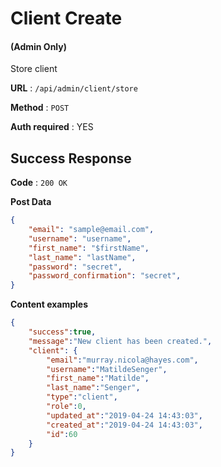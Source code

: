 # Client Create

#### (**Admin Only**)

Store client

**URL** : `/api/admin/client/store`

**Method** : `POST`

**Auth required** : YES

## Success Response

**Code** : `200 OK`

**Post Data**

```json
{
    "email": "sample@email.com",
    "username": "username",
    "first_name": "$firstName",
    "last_name": "lastName",
    "password": "secret",
    "password_confirmation": "secret",
}
```

**Content examples**

```json
{
    "success":true,
    "message":"New client has been created.",
    "client": {
        "email":"murray.nicola@hayes.com",
        "username":"MatildeSenger",
        "first_name":"Matilde",
        "last_name":"Senger",
        "type":"client",
        "role":0,
        "updated_at":"2019-04-24 14:43:03",
        "created_at":"2019-04-24 14:43:03",
        "id":60
    }
}
```

